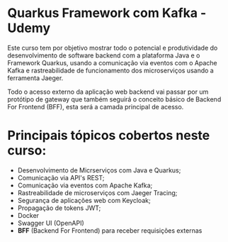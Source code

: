 # Quarkus Framework com Kafka - Udemy

<p>
Este curso tem por objetivo mostrar todo o potencial e produtividade do desenvolvimento de software backend com a plataforma Java e o Framework Quarkus, usando a comunicação via eventos com o Apache Kafka e rastreabilidade de funcionamento dos microserviços usando a ferramenta Jaeger.
</p>
<p>
Todo o acesso externo da aplicação web backend vai passar por um protótipo de gateway que também seguirá o conceito básico de Backend For Frontend (BFF), esta será a camada principal de acesso.
</p>

# Principais tópicos cobertos neste curso:

- Desenvolvimento de Micrserviços com Java e Quarkus;
- Comunicação via API's REST;
- Comunicação via eventos com Apache Kafka;
- Rastreabilidade de microserviços com Jaeger Tracing;
- Segurança de aplicações web com Keycloak;
- Propagação de tokens JWT;
- Docker
- Swagger UI (OpenAPI)
- **BFF** (Backend For Frontend) para receber requisições externas
